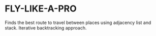 # FLY-LIKE-A-PRO
Finds the best route to travel between places using adjacency list and stack. Iterative backtracking approach.
